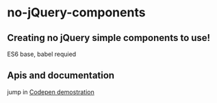 # no-jQuery-components
Creating no jQuery simple components to use!
---
ES6 base, babel requied

## Apis and documentation

jump in [Codepen demostration](http://s.codepen.io/sandrorybarik/full/xOmkBN)

